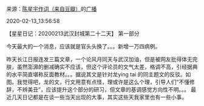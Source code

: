 来源：[陈星宇作词（来自豆瓣）](https://www.douban.com/people/chenxingyu2009/)的[广播](https://www.douban.com/people/chenxingyu2009/status/2808254125/)


2020-02-13_13:56:58


【星星日记：20200213武汉封城第二十二天】
第一部分

今天最大的一个消息，应该就是官头头换了。。。新增一万四病例。

昨天长江日报连发三篇文章，一个论风月同天与武汉加油，但是被网友批得体无完肤，虽然澎湃的删减确实不应该，但这个评论员的文气太差，格调不高，引经据典的水平简直堪称反面教材。。。据说其文是针对龙ying  tai 的同主题文的反驳。如图。我觉得吧，龙的文，行文用意有点怪，理或许是这么个理，引导人们“不懂修辞，不辨美丑”，应该提升这个部分的研习，但文章的基调感觉方向性不明。。。
最近几天日记都是在谈一些当天出现的大事，其实这些天我家里也有一些小事。

